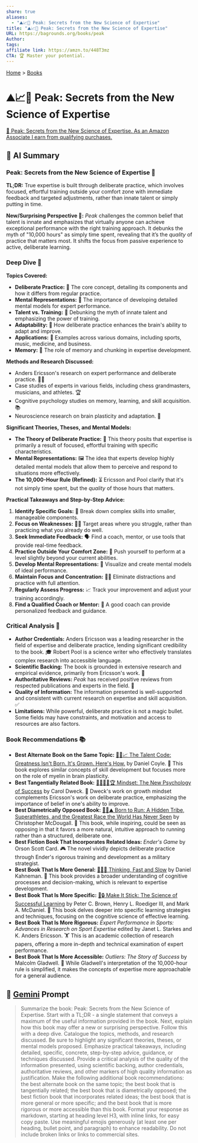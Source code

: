 ```yaml
---
share: true
aliases:
  - "⛰️📈🥇 Peak: Secrets from the New Science of Expertise"
title: "⛰️📈🥇 Peak: Secrets from the New Science of Expertise"
URL: https://bagrounds.org/books/peak
Author:
tags:
affiliate link: https://amzn.to/448T3mz
CTA: 🏆 Master your potential.
---
```

[Home](../index.md) > [Books](./index.md)  
# ⛰️📈🥇 Peak: Secrets from the New Science of Expertise  
[🛒 Peak: Secrets from the New Science of Expertise. As an Amazon Associate I earn from qualifying purchases.](https://amzn.to/448T3mz)  
  
## 🤖 AI Summary  
### Peak: Secrets from the New Science of Expertise 🚀  
**TL;DR:** True expertise is built through deliberate practice, which involves focused, effortful training outside your comfort zone with immediate feedback and targeted adjustments, rather than innate talent or simply putting in time.  
  
**New/Surprising Perspective 🤔:** *Peak* challenges the common belief that talent is innate and emphasizes that virtually anyone can achieve exceptional performance with the right training approach. It debunks the myth of "10,000 hours" as simply time spent, revealing that it’s the *quality* of practice that matters most. It shifts the focus from passive experience to active, deliberate learning.  
  
### Deep Dive 🔬  
**Topics Covered:**  
* **Deliberate Practice:** 🎯 The core concept, detailing its components and how it differs from regular practice.  
* **Mental Representations:** 🧠 The importance of developing detailed mental models for expert performance.  
* **Talent vs. Training:** 🥊 Debunking the myth of innate talent and emphasizing the power of training.  
* **Adaptability:** 🔄 How deliberate practice enhances the brain's ability to adapt and improve.  
* **Applications:** 💼 Examples across various domains, including sports, music, medicine, and business.  
* **Memory:** 💾 The role of memory and chunking in expertise development.  
  
**Methods and Research Discussed:**  
* Anders Ericsson's research on expert performance and deliberate practice. 🧑‍🔬  
* Case studies of experts in various fields, including chess grandmasters, musicians, and athletes. 🏆  
* Cognitive psychology studies on memory, learning, and skill acquisition. 📚  
* Neuroscience research on brain plasticity and adaptation. 🧠  
  
**Significant Theories, Theses, and Mental Models:**  
* **The Theory of Deliberate Practice:** 🌟 This theory posits that expertise is primarily a result of focused, effortful training with specific characteristics.  
* **Mental Representations:** 🖼️ The idea that experts develop highly detailed mental models that allow them to perceive and respond to situations more effectively.  
* **The 10,000-Hour Rule (Refined):** ⏳ Ericsson and Pool clarify that it's not simply time spent, but the *quality* of those hours that matters.  
  
**Practical Takeaways and Step-by-Step Advice:**  
1.  **Identify Specific Goals:** 🎯 Break down complex skills into smaller, manageable components.  
2.  **Focus on Weaknesses:** 🏋️‍♂️ Target areas where you struggle, rather than practicing what you already do well.  
3.  **Seek Immediate Feedback:** 🗣️ Find a coach, mentor, or use tools that provide real-time feedback.  
4.  **Practice Outside Your Comfort Zone:** 🥵 Push yourself to perform at a level slightly beyond your current abilities.  
5.  **Develop Mental Representations:** 💭 Visualize and create mental models of ideal performance.  
6.  **Maintain Focus and Concentration:** 🧘‍♂️ Eliminate distractions and practice with full attention.  
7.  **Regularly Assess Progress:** 📈 Track your improvement and adjust your training accordingly.  
8.  **Find a Qualified Coach or Mentor:** 🤝 A good coach can provide personalized feedback and guidance.  
  
### Critical Analysis 🧐  
* **Author Credentials:** Anders Ericsson was a leading researcher in the field of expertise and deliberate practice, lending significant credibility to the book. 🎓 Robert Pool is a science writer who effectively translates complex research into accessible language.  
* **Scientific Backing:** The book is grounded in extensive research and empirical evidence, primarily from Ericsson's work. 🔬  
* **Authoritative Reviews:** *Peak* has received positive reviews from respected publications and experts in the field. 📰  
* **Quality of Information:** The information presented is well-supported and consistent with current research on expertise and skill acquisition. ✅  
* **Limitations:** While powerful, deliberate practice is not a magic bullet. Some fields may have constraints, and motivation and access to resources are also factors.  
  
### Book Recommendations 📚  
* **Best Alternate Book on the Same Topic:** [👶🌱📈 The Talent Code: Greatness Isn't Born. It's Grown. Here's How.](./the-talent-code.md) by Daniel Coyle. 🧬 This book explores similar concepts of skill development but focuses more on the role of myelin in brain plasticity.  
* **Best Tangentially Related Book:** [🌱🧘🏼‍♀️🏆 Mindset: The New Psychology of Success](./mindset.md) by Carol Dweck. 🧠 Dweck's work on growth mindset complements Ericsson's work on deliberate practice, emphasizing the importance of belief in one's ability to improve.  
* **Best Diametrically Opposed Book:** [🏃‍♂️⛰️ Born to Run: A Hidden Tribe, Superathletes, and the Greatest Race the World Has Never Seen](./born-to-run-a-hidden-tribe-superathletes-and-the-greatest-race-the-world-has-never-seen.md) by Christopher McDougall. 🏃 This book, while inspiring, could be seen as opposing in that it favors a more natural, intuitive approach to running rather than a structured, deliberate one.  
* **Best Fiction Book That Incorporates Related Ideas:** *Ender's Game* by Orson Scott Card. 🎮 The novel vividly depicts deliberate practice through Ender's rigorous training and development as a military strategist.  
* **Best Book That Is More General:** [🤔🐇🐢 Thinking, Fast and Slow](./thinking-fast-and-slow.md) by Daniel Kahneman. 🧠 This book provides a broader understanding of cognitive processes and decision-making, which is relevant to expertise development.  
* **Best Book That Is More Specific:** [🧠🔒 Make It Stick: The Science of Successful Learning](./make-it-stick.md) by Peter C. Brown, Henry L. Roediger III, and Mark A. McDaniel. 📝 This book delves deeper into specific learning strategies and techniques, focusing on the cognitive science of effective learning.  
* **Best Book That Is More Rigorous:** *Expert Performance in Sports: Advances in Research on Sport Expertise* edited by Janet L. Starkes and K. Anders Ericsson. 🏋️ This is an academic collection of research papers, offering a more in-depth and technical examination of expert performance.  
* **Best Book That Is More Accessible:** *Outliers: The Story of Success* by Malcolm Gladwell. 🌟 While Gladwell's interpretation of the 10,000-hour rule is simplified, it makes the concepts of expertise more approachable for a general audience.  
  
## 💬 [Gemini](https://gemini.google.com) Prompt  
> Summarize the book: Peak: Secrets from the New Science of Expertise. Start with a TL;DR - a single statement that conveys a maximum of the useful information provided in the book. Next, explain how this book may offer a new or surprising perspective. Follow this with a deep dive. Catalogue the topics, methods, and research discussed. Be sure to highlight any significant theories, theses, or mental models proposed. Emphasize practical takeaways, including detailed, specific, concrete, step-by-step advice, guidance, or techniques discussed. Provide a critical analysis of the quality of the information presented, using scientific backing, author credentials, authoritative reviews, and other markers of high quality information as justification. Make the following additional book recommendations: the best alternate book on the same topic; the best book that is tangentially related; the best book that is diametrically opposed; the best fiction book that incorporates related ideas; the best book that is more general or more specific; and the best book that is more rigorous or more accessible than this book. Format your response as markdown, starting at heading level H3, with inline links, for easy copy paste. Use meaningful emojis generously (at least one per heading, bullet point, and paragraph) to enhance readability. Do not include broken links or links to commercial sites.  
